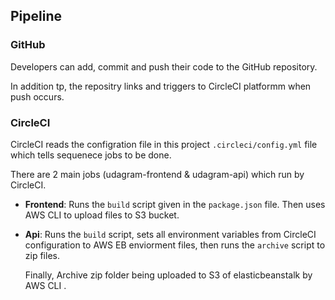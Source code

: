 ## Pipeline
 
### GitHub
Developers can add, commit and push their code to the GitHub repository.

In addition tp, the repositry links and triggers to CircleCI platformm when push occurs. 

### CircleCI
CircleCI reads the configration file in this project `.circleci/config.yml` file which tells sequenece jobs to be done. 

There are 2 main jobs (udagram-frontend & udagram-api) which run by CircleCI.
- **Frontend**: Runs the `build` script given in the `package.json` file. Then uses AWS CLI to upload files to S3 bucket.
- **Api**: Runs the `build` script, sets all environment variables from CircleCI configuration to AWS EB enviorment files,
  then runs the `archive` script to zip files. 
  
  Finally, Archive zip folder being uploaded to S3 of elasticbeanstalk by AWS CLI .